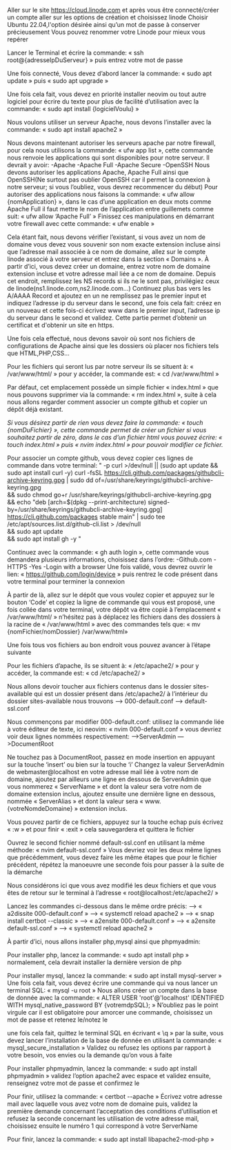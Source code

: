 Aller sur le site https://cloud.linode.com et après vous être connecté/créer un compte
aller sur les options de création et choisissez linode
Choisir Ubuntu 22.04,l'option désirée ainsi qu’un mot de passe à conserver précieusement
Vous pouvez renommer votre Linode pour mieux vous repérer

Lancer le Terminal et écrire la commande:
« ssh root@{adresseIpDuServeur} »
puis entrez votre mot de passe

Une fois connecté, Vous devez d’abord lancer la commande:
« sudo apt update »
puis
« sudo apt upgrade »


Une fois cela fait, vous devez en priorité installer neovim ou tout autre logiciel pour écrire du texte pour plus de facilité d’utilisation avec la commande:
« sudo apt install {logicielVoulu} »

Nous voulons utiliser un serveur Apache, nous devons l’installer avec la commande:
« sudo apt install apache2 »

Nous devons maintenant autoriser les serveurs apache par notre firewall, pour cela nous utilisons la commande:
« ufw app list », cette commande nous renvoie les applications qui sont disponibles pour notre serveur. Il devrait y avoir:
-Apache
-Apache Full
-Apache Secure
-OpenSSH
Nous devons autoriser les applications Apache, Apache Full ainsi que OpenSSH(Ne surtout pas oublier OpenSSH car il permet la connexion à notre serveur; si vous l’oubliez, vous devrez recommencer du début)
Pour autoriser des applications nous faisons la commande:
« ufw allow {nomApplication} », dans le cas d’une application en deux mots comme Apache Full il faut mettre le nom de l’application entre guillemets comme suit:
« ufw allow ‘Apache Full’ »
Finissez ces manipulations en démarrant votre firewall avec cette commande:
« ufw enable »


Cela étant fait, nous devons vérifier l’existant, si vous avez un nom de domaine vous devez vous souvenir son nom exacte extension incluse ainsi que l’adresse mail associée à ce nom de domaine, allez sur le compte linode associé à votre serveur et entrez dans la section « Domains ».
À partir d’ici, vous devez créer un domaine, entrez votre nom de domaine extension incluse et votre adresse mail liée a ce nom de domaine. Depuis cet endroit, remplissez les NS records si ils ne le sont pas, privilégiez ceux de linode(ns1.linode.com,ns2.linode.com…) Continuez plus bas vers les A/AAAA Record et ajoutez en un ne remplissez pas le premier input et indiquez l’adresse ip du serveur dans le second, une fois cela fait: créez en un nouveau et cette fois-ci écrivez www dans le premier input, l’adresse ip du serveur dans le second et validez. Cette partie permet d’obtenir un certificat et d'obtenir un site en https.


Une fois cela effectué, nous devons savoir où sont nos fichiers de configurations de Apache ainsi que les dossiers où placer nos fichiers tels que HTML,PHP,CSS… 

Pour les fichiers qui seront lus par notre serveur ils se situent à:
« /var/www/html/ » pour y accéder, la commande est:
« cd /var/www/html »

Par défaut, cet emplacement possède un simple fichier « index.html » que nous pouvons supprimer via la commande:
« rm index.html », suite à cela nous allons regarder comment associer un compte github et copier un dépôt déjà existant.


*Si vous désirez partir de rien vous devez faire la commande:*
*« touch {nomDuFichier} », cette commande permet de créer un fichier si vous souhaitez partir de zéro, dans le cas d’un fichier html vous pouvez écrire: « touch index.html » puis « nvim index.html » pour pouvoir modifier ce fichier.*


Pour associer un compte github, vous devez copier ces lignes de commande dans votre terminal:
" -p curl >/dev/null || (sudo apt update && sudo apt install curl -y)
curl -fsSL https://cli.github.com/packages/githubcli-archive-keyring.gpg | sudo dd of=/usr/share/keyrings/githubcli-archive-keyring.gpg \
&& sudo chmod go+r /usr/share/keyrings/githubcli-archive-keyring.gpg \
&& echo "deb [arch=$(dpkg --print-architecture) signed-by=/usr/share/keyrings/githubcli-archive-keyring.gpg] https://cli.github.com/packages stable main" | sudo tee /etc/apt/sources.list.d/github-cli.list > /dev/null \
&& sudo apt update \
&& sudo apt install gh -y "

Continuez avec la commande:
« gh auth login », cette commande vous demandera plusieurs informations, choisissez dans l’ordre:
-Github.com
-HTTPS
-Yes
-Login with a browser
Une fois validé, vous devrez ouvrir le lien:
« https://github.com/login/device »
puis rentrez le code présent dans votre terminal pour terminer la connexion

À partir de là, allez sur le dépôt que vous voulez copier et appuyez sur le bouton ‘Code’ et copiez la ligne de commande qui vous est proposé, une fois collée dans votre terminal, votre dépôt va être copié à l’emplacement « /var/www/html/ »
n’hésitez pas à déplacez les fichiers dans des dossiers à la racine de « /var/www/html » avec des commandes tels que:
« mv {nomFichier/nomDossier} /var/www/html»

Une fois tous vos fichiers au bon endroit vous pouvez avancer à l’étape suivante


Pour les fichiers d’apache, ils se situent à:
« /etc/apache2/ » pour y accéder, la commande est:
« cd /etc/apache2/ »


Nous allons devoir toucher aux fichiers contenus dans le dossier sites-available qui est un dossier présent dans /etc/apache2/
à l’intérieur du dossier sites-available nous trouvons 
—> 000-default.conf
—> default-ssl.conf

Nous commençons par modifier 000-default.conf:
utilisez la commande liée à votre éditeur de texte, ici neovim:
« nvim 000-default.conf » vous devriez voir deux lignes nommées respectivement:
—>ServerAdmin
—>DocumentRoot

Ne touchez pas à DocumentRoot, passez en mode insertion en appuyant sur la touche ‘insert’ ou bien sur la touche ‘i’ Changez la valeur ServerAdmin de webmaster@localhost en votre adresse mail liée à votre nom de domaine, ajoutez par ailleurs une ligne en dessous de ServerAdmin que vous nommerez « ServerName » et dont la valeur sera votre nom de domaine extension inclus, ajoutez ensuite une dernière ligne en dessous, nommée « ServerAlias » et dont la valeur sera 
« www.{votreNomdeDomaine} » extension inclus.


Vous pouvez partir de ce fichiers, appuyez sur la touche echap puis écrivez « :w » et pour finir « :exit » cela sauvegardera et quittera le fichier

Ouvrez le second fichier nommé default-ssl.conf en utilisant la même méthode:
« nvim default-ssl.conf »
Vous devriez voir les deux même lignes que précédemment, vous devez faire les même étapes que pour le fichier précédent, répétez la manoeuvre une seconde fois pour passer à la suite de la démarche


Nous considérons ici que vous avez modifié les deux fichiers et que vous êtes de retour sur le terminal à l’adresse « root@localhost:/etc/apache2/ »

Lancez les commandes ci-dessous dans le même ordre précis:
—> « a2dissite 000-default.conf »
—> « systemctl reload apache2 »
—> « snap install certbot --classic »
—> « a2ensite 000-default.conf »
—> « a2ensite default-ssl.conf »
—> « systemctl reload apache2 »


À partir d’ici, nous allons installer php,mysql ainsi que phpmyadmin:

Pour installer php, lancez la commande:
« sudo apt install php »
normalement, cela devrait installer la dernière version de php


Pour installer mysql, lancez la commande:
« sudo apt install mysql-server »
Une fois cela fait, vous devez écrire une commande qui va nous lancer un terminal SQL:
« mysql -u root »
Nous allons créer un compte dans la base de donnée avec la commande:
« ALTER USER 'root'@'localhost' IDENTIFIED WITH mysql_native_password BY {votremdpSQL}; »
N’oubliez pas le point virgule car il est obligatoire pour amorcer une commande, choisissez un mot de passe et retenez le/notez le

une fois cela fait, quittez le terminal SQL en écrivant « \q » par la suite, vous devez lancer l’installation de la base de donnée en utilisant la commande: « mysql_secure_installation »
Validez ou refusez les options par rapport à votre besoin, vos envies ou la demande qu’on vous à faite


Pour installer phpmyadmin, lancez la commande:
« sudo apt install phpmyadmin »
validez l’option apache2 avec espace et validez ensuite, renseignez votre mot de passe et confirmez le


Pour finir, utilisez la commande:
« certbot --apache »
Écrivez votre adresse mail avec laquelle vous avez votre nom de domaine puis, validez la première demande concernant l’acceptation des conditions d’utilisation et refusez la seconde concernant les utilisation de votre adresse mail, choisissez ensuite le numéro 1 qui correspond à votre ServerName

Pour finir, lancez la commande:
« sudo apt install libapache2-mod-php »
